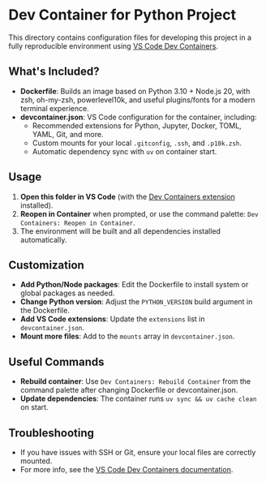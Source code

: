 # Dev Container for Python Project

This directory contains configuration files for developing this project in a fully reproducible environment using [VS Code Dev Containers](https://code.visualstudio.com/docs/devcontainers/containers).

## What's Included?

- **Dockerfile**: Builds an image based on Python 3.10 + Node.js 20, with zsh, oh-my-zsh, powerlevel10k, and useful plugins/fonts for a modern terminal experience.
- **devcontainer.json**: VS Code configuration for the container, including:
    - Recommended extensions for Python, Jupyter, Docker, TOML, YAML, Git, and more.
    - Custom mounts for your local `.gitconfig`, `.ssh`, and `.p10k.zsh`.
    - Automatic dependency sync with `uv` on container start.

## Usage

1. **Open this folder in VS Code** (with the [Dev Containers extension](https://marketplace.visualstudio.com/items?itemName=ms-vscode-remote.remote-containers) installed).
2. **Reopen in Container** when prompted, or use the command palette: `Dev Containers: Reopen in Container`.
3. The environment will be built and all dependencies installed automatically.

## Customization

- **Add Python/Node packages**: Edit the Dockerfile to install system or global packages as needed.
- **Change Python version**: Adjust the `PYTHON_VERSION` build argument in the Dockerfile.
- **Add VS Code extensions**: Update the `extensions` list in `devcontainer.json`.
- **Mount more files**: Add to the `mounts` array in `devcontainer.json`.

## Useful Commands

- **Rebuild container**: Use `Dev Containers: Rebuild Container` from the command palette after changing Dockerfile or devcontainer.json.
- **Update dependencies**: The container runs `uv sync && uv cache clean` on start.

## Troubleshooting

- If you have issues with SSH or Git, ensure your local files are correctly mounted.
- For more info, see the [VS Code Dev Containers documentation](https://code.visualstudio.com/docs/devcontainers/containers).
